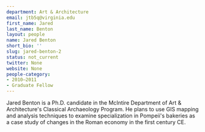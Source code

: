 ```yaml
---
department: Art & Architecture
email: jtb5q@virginia.edu
first_name: Jared
last_name: Benton
layout: people
name: Jared Benton
short_bio: ''
slug: jared-benton-2
status: not_current
twitter: None
website: None
people-category:
- 2010–2011
- Graduate Fellow
---
```


Jared Benton is a Ph.D. candidate in the McIntire Department of Art & Architecture's Classical Archaeology Program. He plans to use GIS mapping and analysis techniques to examine specialization in Pompeii's bakeries as a case study of changes in the Roman economy in the first century CE.
